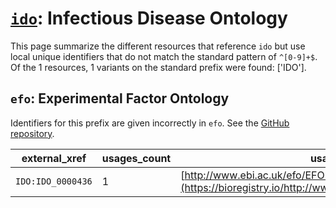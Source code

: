 # [`ido`](https://bioregistry.io/ido): Infectious Disease Ontology

This page summarize the different resources that reference `ido`
but use local unique identifiers that do not match the standard pattern of
`^[0-9]+$`. Of the 1 resources,
1 variants on the standard prefix were found: ['IDO'].

## `efo`: Experimental Factor Ontology

Identifiers for this prefix are given incorrectly in `efo`. See the [GitHub repository](https://github.com/EBISPOT/efo/).

| external_xref     |   usages_count | usages                                                                                              |
|-------------------|----------------|-----------------------------------------------------------------------------------------------------|
| `IDO:IDO_0000436` |              1 | [http://www.ebi.ac.uk/efo/EFO:0005741](https://bioregistry.io/http://www.ebi.ac.uk/efo/EFO:0005741) |


